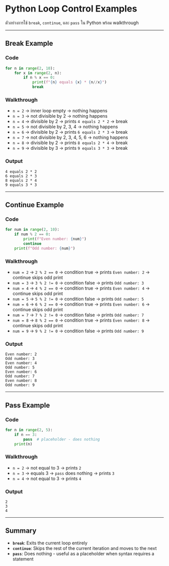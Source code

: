 # Python Loop Control Examples
ตัวอย่างการใช้ `break`, `continue`, และ `pass` ใน Python พร้อม walkthrough

---

## Break Example

### Code
```python
for n in range(2, 10):
    for x in range(2, n):
        if n % x == 0:
            print(f"{n} equals {x} * {n//x}")
            break
```

### Walkthrough
- `n = 2` → inner loop empty → nothing happens
- `n = 3` → not divisible by 2 → nothing happens  
- `n = 4` → divisible by 2 → prints `4 equals 2 * 2` → break
- `n = 5` → not divisible by 2, 3, 4 → nothing happens
- `n = 6` → divisible by 2 → prints `6 equals 2 * 3` → break
- `n = 7` → not divisible by 2, 3, 4, 5, 6 → nothing happens
- `n = 8` → divisible by 2 → prints `8 equals 2 * 4` → break
- `n = 9` → divisible by 3 → prints `9 equals 3 * 3` → break

### Output
```
4 equals 2 * 2
6 equals 2 * 3
8 equals 2 * 4
9 equals 3 * 3
```

---

## Continue Example

### Code
```python
for num in range(2, 10):
    if num % 2 == 0:
        print(f"Even number: {num}")
        continue
    print(f"Odd number: {num}")
```

### Walkthrough
- `num = 2` → `2 % 2 == 0` → condition true → prints `Even number: 2` → continue skips odd print
- `num = 3` → `3 % 2 != 0` → condition false → prints `Odd number: 3`
- `num = 4` → `4 % 2 == 0` → condition true → prints `Even number: 4` → continue skips odd print
- `num = 5` → `5 % 2 != 0` → condition false → prints `Odd number: 5`
- `num = 6` → `6 % 2 == 0` → condition true → prints `Even number: 6` → continue skips odd print
- `num = 7` → `7 % 2 != 0` → condition false → prints `Odd number: 7`
- `num = 8` → `8 % 2 == 0` → condition true → prints `Even number: 8` → continue skips odd print
- `num = 9` → `9 % 2 != 0` → condition false → prints `Odd number: 9`

### Output
```
Even number: 2
Odd number: 3
Even number: 4
Odd number: 5
Even number: 6
Odd number: 7
Even number: 8
Odd number: 9
```

---

## Pass Example

### Code
```python
for n in range(2, 5):
    if n == 3:
        pass  # placeholder - does nothing
    print(n)
```

### Walkthrough
- `n = 2` → not equal to 3 → prints `2`
- `n = 3` → equals 3 → `pass` does nothing → prints `3`
- `n = 4` → not equal to 3 → prints `4`

### Output
```
2
3
4
```

---

## Summary

- **`break`**: Exits the current loop entirely
- **`continue`**: Skips the rest of the current iteration and moves to the next
- **`pass`**: Does nothing - useful as a placeholder when syntax requires a statement
